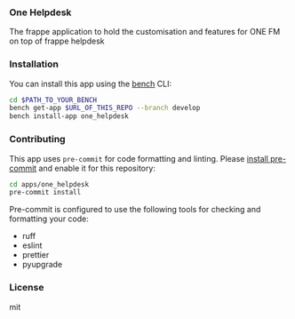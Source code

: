 ### One Helpdesk

The frappe application to hold the customisation and features for ONE FM on top of frappe helpdesk

### Installation

You can install this app using the [bench](https://github.com/frappe/bench) CLI:

```bash
cd $PATH_TO_YOUR_BENCH
bench get-app $URL_OF_THIS_REPO --branch develop
bench install-app one_helpdesk
```

### Contributing

This app uses `pre-commit` for code formatting and linting. Please [install pre-commit](https://pre-commit.com/#installation) and enable it for this repository:

```bash
cd apps/one_helpdesk
pre-commit install
```

Pre-commit is configured to use the following tools for checking and formatting your code:

- ruff
- eslint
- prettier
- pyupgrade

### License

mit
